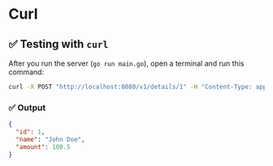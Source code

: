 # Curl

## ✅ Testing with `curl`

After you run the server (`go run main.go`), open a terminal and run this command:

```bash
curl -X POST "http://localhost:8080/v1/details/1" -H "Content-Type: application/json" -d '{"id":1}'
```

### ✅ Output

```json
{
  "id": 1,
  "name": "John Doe",
  "amount": 100.5
}

```